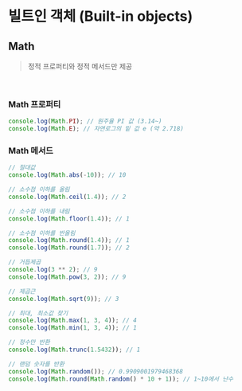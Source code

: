 # 빌트인 객체 (Built-in objects)

## Math

> 정적 프로퍼티와 정적 메서드만 제공

<br/>

### Math 프로퍼티

```javascript
console.log(Math.PI); // 원주율 PI 값 (3.14~)
console.log(Math.E); // 자연로그의 밑 값 e (약 2.718)
```

### Math 메서드

```javascript
// 절대값
console.log(Math.abs(-10)); // 10

// 소수점 이하를 올림
console.log(Math.ceil(1.4)); // 2

// 소수점 이하를 내림
console.log(Math.floor(1.4)); // 1

// 소수점 이하를 반올림
console.log(Math.round(1.4)); // 1
console.log(Math.round(1.7)); // 2

// 거듭제곱
console.log(3 ** 2); // 9
console.log(Math.pow(3, 2)); // 9

// 제곱근
console.log(Math.sqrt(9)); // 3

// 최대, 최소값 찾기
console.log(Math.max(1, 3, 4)); // 4
console.log(Math.min(1, 3, 4)); // 1

// 정수만 반환
console.log(Math.trunc(1.5432)); // 1

// 랜덤 숫자를 반환
console.log(Math.random()); // 0.9909001979468368
console.log(Math.round(Math.random() * 10 + 1)); // 1~10에서 난수
```
